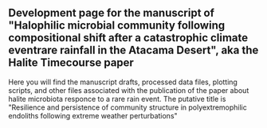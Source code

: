 ## Development page for the manuscript of "Halophilic microbial community following compositional shift after a catastrophic climate eventrare rainfall in the Atacama Desert", aka the Halite Timecourse paper


Here you will find the manuscript drafts, processed data files, plotting scripts, and other files associated with the publication of the paper about halite microbiota responce to a rare rain event.
The putative title is "Resilience and persistence of community structure in polyextremophilic endoliths following extreme weather perturbations"
